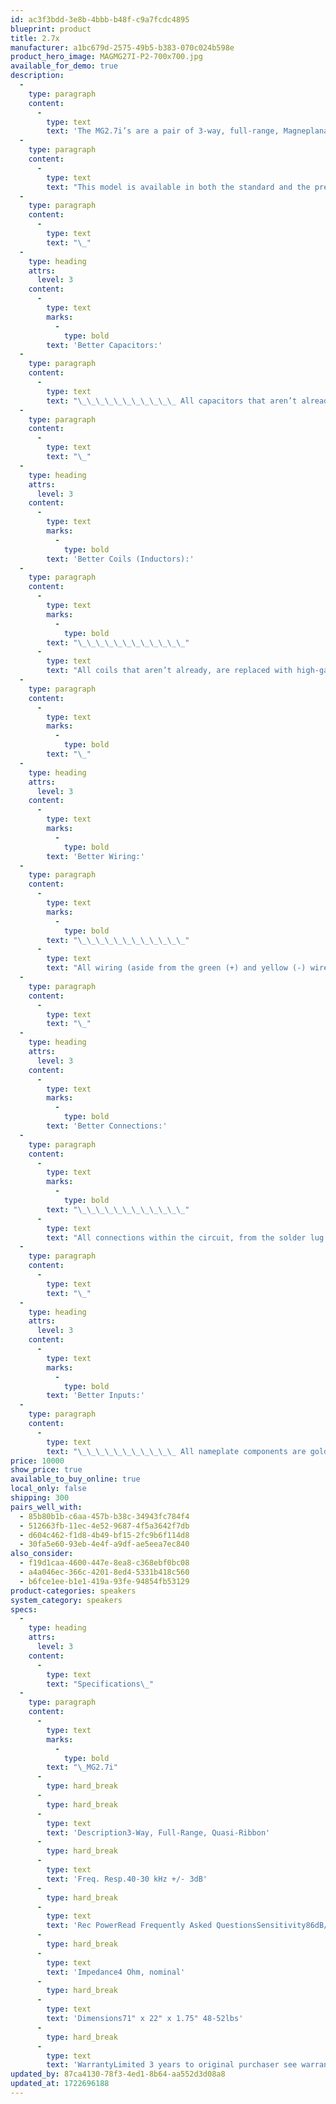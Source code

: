 ```yaml
---
id: ac3f3bdd-3e8b-4bbb-b48f-c9a7fcdc4895
blueprint: product
title: 2.7x
manufacturer: a1bc679d-2575-49b5-b383-070c024b598e
product_hero_image: MAGMG27I-P2-700x700.jpg
available_for_demo: true
description:
  -
    type: paragraph
    content:
      -
        type: text
        text: 'The MG2.7i’s are a pair of 3-way, full-range, Magneplanar loudspeakers. Both the Bass and Midrange sections are comprised of aluminum foil. Often referred to as “quasi-ribbon,” the foil is adhered to the Mylar diaphragm which is visible through the front of the fabric cover. The True Ribbon Tweeter is also comprised of aluminum foil however it is not mounted to a substrate but rather suspended freely. The MG2.7i’s reproduce sound by introducing an AC signal to: the conductor foil on the diaphragm which reacts to the fixed array of magnet strips mounted behind the Mylar; and the tweeter foil which reacts to the magnet channels on either side of it. This reaction vibrates the diaphragm/foil projecting sound as a dipole, both forward and backward.'
  -
    type: paragraph
    content:
      -
        type: text
        text: "This model is available in both the standard and the premium 'X' versions. The general idea is to take the existing design of a given speaker, and simply, almost one-for-one, replace all of the components leading up to the driver, with superior ones.\_\_ This yields a noticeable, graphable, and customer-awing improvement.\_\_ Up to this point, every person who has received an “X” upgraded speaker, or even their unmarked predecessors and early partial upgrades and tests, has provided glowing reviews.\_ Thus far the program has been unanimously well received across the board.\_ There are certain model-specific features, but the MG___X Upgrade Program is at its core characterized by the following factors:"
  -
    type: paragraph
    content:
      -
        type: text
        text: "\_"
  -
    type: heading
    attrs:
      level: 3
    content:
      -
        type: text
        marks:
          -
            type: bold
        text: 'Better Capacitors:'
  -
    type: paragraph
    content:
      -
        type: text
        text: "\_\_\_\_\_\_\_\_\_\_\_ All capacitors that aren’t already, are replaced with high quality, copper-rich, polypropylene capacitors [banks].\_\_ Each capacitor [and bank] used is individually tested to the hundredth such that left and right crossovers’ capacitances are within five hundredths.\_\_ With the increased level of testing and decrease in tolerance, minor value tweaks are employed in some models resulting in fewer capacitors used and a smoother response overall."
  -
    type: paragraph
    content:
      -
        type: text
        text: "\_"
  -
    type: heading
    attrs:
      level: 3
    content:
      -
        type: text
        marks:
          -
            type: bold
        text: 'Better Coils (Inductors):'
  -
    type: paragraph
    content:
      -
        type: text
        marks:
          -
            type: bold
        text: "\_\_\_\_\_\_\_\_\_\_\_\_"
      -
        type: text
        text: "All coils that aren’t already, are replaced with high-gauge, copper wire, air-core, bobbin wound coils [arrays].\_ Each coil [array] used is individually tested to the hundredth such that left and right crossovers’ inductances are within five hundredths.\_ Model depended: with the above capacitance changes in mind, some values are minorly adjusted for smoother response overall."
  -
    type: paragraph
    content:
      -
        type: text
        marks:
          -
            type: bold
        text: "\_"
  -
    type: heading
    attrs:
      level: 3
    content:
      -
        type: text
        marks:
          -
            type: bold
        text: 'Better Wiring:'
  -
    type: paragraph
    content:
      -
        type: text
        marks:
          -
            type: bold
        text: "\_\_\_\_\_\_\_\_\_\_\_\_"
      -
        type: text
        text: "All wiring (aside from the green (+) and yellow (-) wires for True Ribbon Tweeters) is replaced with 15ga or higher solid copper wire.\_ Excess wire (for ease of assembly, for instance) is completely removed.\_ Careful attention is paid to design, layout, and pathing of the crossover components such that wire lengths are short and the overall wire-mass is significantly reduced.\_\_ Left and right crossover and nameplate impedances are ensured to be equivalent for ideal balance."
  -
    type: paragraph
    content:
      -
        type: text
        text: "\_"
  -
    type: heading
    attrs:
      level: 3
    content:
      -
        type: text
        marks:
          -
            type: bold
        text: 'Better Connections:'
  -
    type: paragraph
    content:
      -
        type: text
        marks:
          -
            type: bold
        text: "\_\_\_\_\_\_\_\_\_\_\_\_"
      -
        type: text
        text: "All connections within the circuit, from the solder lug attached to the terminal screw on the nameplate, to the crossover board, to the driver terminal block, and back are soldered connections.\_ Besides the terminal screw, solder lug, and jam nut connection on the nameplate, there are no mechanical connections used"
  -
    type: paragraph
    content:
      -
        type: text
        text: "\_"
  -
    type: heading
    attrs:
      level: 3
    content:
      -
        type: text
        marks:
          -
            type: bold
        text: 'Better Inputs:'
  -
    type: paragraph
    content:
      -
        type: text
        text: "\_\_\_\_\_\_\_\_\_\_\_ All nameplate components are gold rather than nickel."
price: 10000
show_price: true
available_to_buy_online: true
local_only: false
shipping: 300
pairs_well_with:
  - 85b80b1b-c6aa-457b-b38c-34943fc784f4
  - 512663fb-11ec-4e52-9687-4f5a3642f7db
  - d604c462-f1d8-4b49-bf15-2fc9b6f114d8
  - 30fa5e60-93eb-4e4f-a9df-ae5eea7ec840
also_consider:
  - f19d1caa-4600-447e-8ea8-c368ebf0bc08
  - a4a046ec-366c-4201-8ed4-5331b418c560
  - b6fce1ee-b1e1-419a-93fe-94854fb53129
product-categories: speakers
system_category: speakers
specs:
  -
    type: heading
    attrs:
      level: 3
    content:
      -
        type: text
        text: "Specifications\_"
  -
    type: paragraph
    content:
      -
        type: text
        marks:
          -
            type: bold
        text: "\_MG2.7i"
      -
        type: hard_break
      -
        type: hard_break
      -
        type: text
        text: 'Description3-Way, Full-Range, Quasi-Ribbon'
      -
        type: hard_break
      -
        type: text
        text: 'Freq. Resp.40-30 kHz +/- 3dB'
      -
        type: hard_break
      -
        type: text
        text: 'Rec PowerRead Frequently Asked QuestionsSensitivity86dB/500Hz /1m/2.83v'
      -
        type: hard_break
      -
        type: text
        text: 'Impedance4 Ohm, nominal'
      -
        type: hard_break
      -
        type: text
        text: 'Dimensions71" x 22" x 1.75" 48-52lbs'
      -
        type: hard_break
      -
        type: text
        text: 'WarrantyLimited 3 years to original purchaser see warranty document'
updated_by: 87ca4130-78f3-4ed1-8b64-aa552d3d08a8
updated_at: 1722696188
---
```

